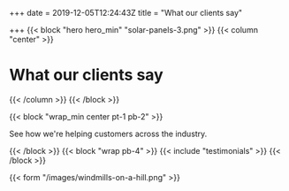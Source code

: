 +++
date = 2019-12-05T12:24:43Z
title = "What our clients say"

+++
{{< block "hero hero_min" "solar-panels-3.png" >}}
{{< column "center" >}}

# What our clients say

{{< /column >}}
{{< /block >}}

{{< block "wrap_min center pt-1 pb-2" >}} 

See how we're helping customers across the industry.

 {{< /block >}} {{< block "wrap pb-4" >}} {{< include "testimonials" >}} {{< /block >}}

{{< form "/images/windmills-on-a-hill.png" >}}